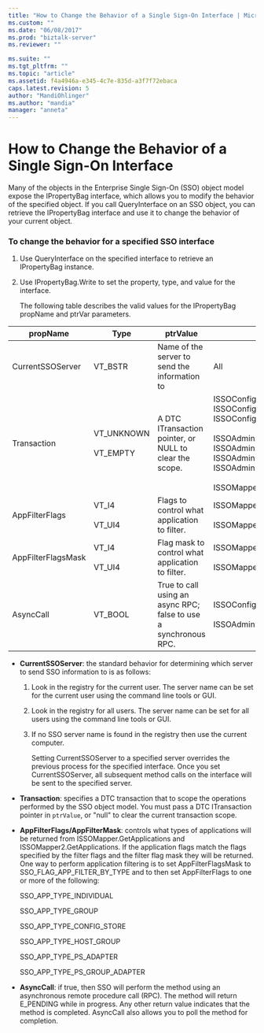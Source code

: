```yaml
---
title: "How to Change the Behavior of a Single Sign-On Interface | Microsoft Docs"
ms.custom: ""
ms.date: "06/08/2017"
ms.prod: "biztalk-server"
ms.reviewer: ""

ms.suite: ""
ms.tgt_pltfrm: ""
ms.topic: "article"
ms.assetid: f4a4946a-e345-4c7e-835d-a3f7f72ebaca
caps.latest.revision: 5
author: "MandiOhlinger"
ms.author: "mandia"
manager: "anneta"
---
```

# How to Change the Behavior of a Single Sign-On Interface
Many of the objects in the Enterprise Single Sign-On (SSO) object model expose the IPropertyBag interface, which allows you to modify the behavior of the specified object. If you call QueryInterface on an SSO object, you can retrieve the IPropertyBag interface and use it to change the behavior of your current object.  

### To change the behavior for a specified SSO interface  

1.  Use QueryInterface on the specified interface to retrieve an IPropertyBag instance.  

2.  Use IPropertyBag.Write to set the property, type, and value for the interface.  

     The following table describes the valid values for the IPropertyBag propName and ptrVar parameters.  

|propName|Type|ptrValue|Usable On|  
|--------------|----------|--------------|---------------|  
|CurrentSSOServer|VT_BSTR|Name of the server to send the information to|All|  
|Transaction|VT_UNKNOWN<br /><br /> VT_EMPTY|A DTC ITransaction pointer, or NULL to clear the scope.|ISSOConfigStore::SetConfigInfo<br />ISSOConfigStore::GetConfigInfo <br />ISSOConfigStore::DeleteConfigInfo<br /><br /> ISSOAdmin::CreateApplication<br />ISSOAdmin::DeleteApplication <br />ISSOAdmin::UpdateApplication<br />ISSOAdmin::CreateFieldInfo<br /><br /> ISSOMapper::GetFieldInfo|  
|AppFilterFlags|VT_I4<br /><br /> VT_UI4|Flags to control what application to filter.|ISSOMapper::GetApplications<br /><br /> ISSOMapper2::GetApplications2|  
|AppFilterFlagsMask|VT_I4<br /><br /> VT_UI4|Flag mask to control what application to filter.|ISSOMapper::GetApplications<br /><br /> ISSOMapper2::GetApplications2|  
|AsyncCall|VT_BOOL|True to call using an async RPC; false to use a synchronous RPC.|ISSOConfigOM::GetServerStatus<br /><br /> ISSOAdmin::GetGlobalInfo|  

- **CurrentSSOServer**: the standard behavior for determining which server to send SSO information to is as follows:  

  1. Look in the registry for the current user. The server name can be set for the current user using the command line tools or GUI.  

  2. Look in the registry for all users. The server name can be set for all users using the command line tools or GUI.  

  3. If no SSO server name is found in the registry then use the current computer.  

     Setting CurrentSSOServer to a specified server overrides the previous process for the specified interface. Once you set CurrentSSOServer, all subsequent method calls on the interface will be sent to the specified server.  

- **Transaction**: specifies a DTC transaction that to scope the operations performed by the SSO object model. You must pass a DTC ITransaction pointer in `ptrValue`, or "null" to clear the current transaction scope.  

- **AppFilterFlags/AppFilterMask**: controls what types of applications will be returned from ISSOMapper.GetApplications and ISSOMapper2.GetApplications. If the application flags match the flags specified by the filter flags and the filter flag mask they will be returned. One way to perform application filtering is to set AppFilterFlagsMask to SSO_FLAG_APP_FILTER_BY_TYPE and to then set AppFilterFlags to one or more of the following:  

   SSO_APP_TYPE_INDIVIDUAL  

   SSO_APP_TYPE_GROUP  

   SSO_APP_TYPE_CONFIG_STORE  

   SSO_APP_TYPE_HOST_GROUP  

   SSO_APP_TYPE_PS_ADAPTER  

   SSO_APP_TYPE_PS_GROUP_ADAPTER  

- **AsyncCall**: if true, then SSO will perform the method using an asynchronous remote procedure call (RPC). The method will return E_PENDING while in progress. Any other return value indicates that the method is completed. AsyncCall also allows you to poll the method for completion.
